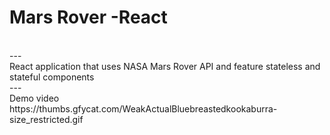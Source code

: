 # Mars Rover -React
<br/>
---
<br/>
React application that uses NASA Mars Rover API and feature stateless and stateful components
<br/>
---
<br/>
Demo video <br/>
https://thumbs.gfycat.com/WeakActualBluebreastedkookaburra-size_restricted.gif
